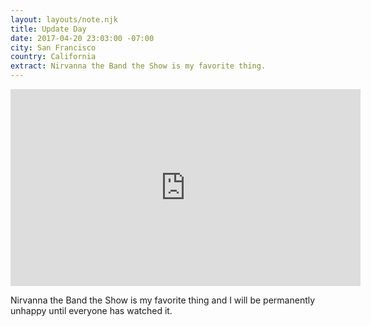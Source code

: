 ```yaml
---
layout: layouts/note.njk
title: Update Day
date: 2017-04-20 23:03:00 -07:00
city: San Francisco
country: California
extract: Nirvanna the Band the Show is my favorite thing.
---
```


<iframe class="m-wrapper cell-b20" width="560" height="315" src="https://www.youtube.com/embed/ZWOlXGrPDJA" frameborder="0" allowfullscreen></iframe>

Nirvanna the Band the Show is my favorite thing and I will be permanently unhappy until everyone has watched it.
